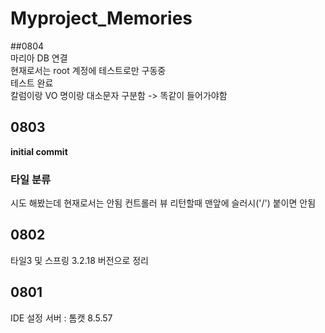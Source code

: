 # Myproject_Memories

##0804  
마리아 DB 연결  
현재로서는  root 계정에 테스트로만 구동중  
테스트 완료  
칼럼이랑 VO 명이랑 대소문자 구분함 -> 똑같이 들어가야함  

## 0803
**initial commit**
### 타일 분류
시도 해봤는데 현재로서는 안됨
컨트롤러 뷰 리턴할때 맨앞에 슬러시('/') 붙이면 안됨

## 0802
타일3 및 스프링 3.2.18 버전으로 정리

## 0801
IDE 설정
서버 : 톰캣 8.5.57
